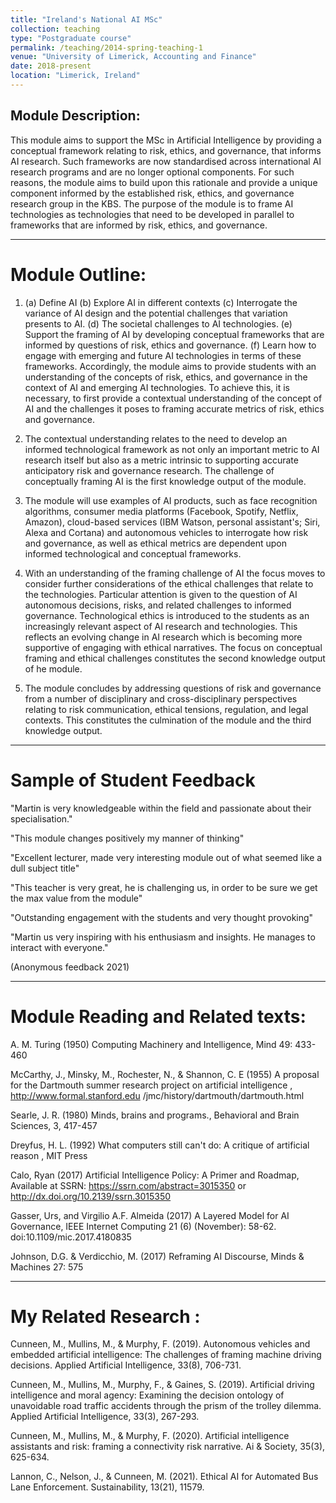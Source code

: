 ```yaml
---
title: "Ireland's National AI MSc"
collection: teaching
type: "Postgraduate course"
permalink: /teaching/2014-spring-teaching-1
venue: "University of Limerick, Accounting and Finance"
date: 2018-present
location: "Limerick, Ireland"
---
```


Module Description:
---

This module aims to support the MSc in Artificial Intelligence by providing a conceptual framework relating to risk, ethics, and governance, that informs AI research. Such frameworks are now standardised across international AI research programs and are no longer optional components. For such reasons, the module aims to build upon this rationale and provide a unique component informed by the established risk, ethics, and governance research group in the KBS. The purpose of the module is to frame AI technologies as technologies that need to be developed in parallel to frameworks that are informed by risk, ethics, and governance.

---
Module Outline:
=====

1. (a) Define AI (b) Explore AI in different contexts (c) Interrogate the variance of AI design and the potential challenges that variation presents to AI. (d) The societal challenges to AI technologies. (e) Support the framing of AI by developing conceptual frameworks that are informed by questions of  risk, ethics and governance. (f) Learn how to engage with emerging and future AI technologies in terms of these frameworks. Accordingly, the module aims to provide students with an understanding of the concepts of risk, ethics, and governance in the context of AI and emerging AI technologies. To achieve this, it is necessary, to first provide a contextual understanding of the concept of AI and the challenges it poses to framing accurate metrics of risk, ethics and governance.

2. The contextual understanding relates to the need to develop an informed technological framework as not only an important metric to AI research itself but also as a metric intrinsic to supporting accurate anticipatory risk and governance research. The challenge of conceptually framing AI is the first knowledge output of the module.

3. The module will use examples of AI products, such as face recognition algorithms, consumer media platforms (Facebook, Spotify, Netflix, Amazon), cloud-based services (IBM Watson, personal assistant's; Siri, Alexa and Cortana) and autonomous vehicles to interrogate how risk and governance, as well as ethical metrics are dependent upon informed technological and conceptual frameworks. 

4. With an understanding of the framing challenge of AI the focus moves to consider further considerations of the ethical challenges that relate to the technologies. Particular attention is given to the question of AI autonomous decisions, risks, and related challenges to informed governance. Technological ethics is introduced to the students as an increasingly relevant aspect of AI research and technologies. This reflects an evolving change in AI research which is becoming more supportive of engaging with ethical narratives. The focus on conceptual framing and ethical challenges constitutes the second knowledge output of he module.

5. The module concludes by addressing questions of risk and governance from a number of disciplinary and cross-disciplinary perspectives relating to risk communication, ethical tensions, regulation, and legal contexts. This constitutes the culmination of the module and the third knowledge output.

---
Sample of Student Feedback
=====
"Martin is very knowledgeable within the field and passionate about their specialisation."

"This module changes positively my manner of thinking"

"Excellent lecturer, made very interesting module out of what seemed like a dull subject title"

"This teacher is very great, he is challenging us, in order to be sure we get the max value from the module"

"Outstanding engagement with the students and very thought provoking"

"Martin us very inspiring with his enthusiasm and insights. He manages to interact with everyone."

(Anonymous feedback 2021)

---
Module Reading and Related texts:
=====
A. M. Turing (1950) Computing Machinery and Intelligence, Mind 49: 433-460

McCarthy, J., Minsky, M., Rochester, N., & Shannon, C. E (1955) A proposal for the Dartmouth summer research project on artificial intelligence , http://www.formal.stanford.edu /jmc/history/dartmouth/dartmouth.html

Searle, J. R. (1980) Minds, brains and programs., Behavioral and Brain Sciences, 3, 417-457

Dreyfus, H. L. (1992) What computers still can't do: A critique of artificial reason , MIT Press

Calo, Ryan (2017) Artificial Intelligence Policy: A Primer and Roadmap, Available at SSRN: https://ssrn.com/abstract=3015350 or http://dx.doi.org/10.2139/ssrn.3015350

Gasser, Urs, and Virgilio A.F. Almeida (2017) A Layered Model for AI Governance, IEEE Internet Computing 21 (6) (November): 58-62. doi:10.1109/mic.2017.4180835

Johnson, D.G. & Verdicchio, M. (2017) Reframing AI Discourse, Minds & Machines 27: 575

---
My Related Research :
=====
Cunneen, M., Mullins, M., & Murphy, F. (2019). Autonomous vehicles and embedded artificial intelligence: The challenges of framing machine driving decisions. Applied Artificial Intelligence, 33(8), 706-731.

Cunneen, M., Mullins, M., Murphy, F., & Gaines, S. (2019). Artificial driving intelligence and moral agency: Examining the decision ontology of unavoidable road traffic accidents through the prism of the trolley dilemma. Applied Artificial Intelligence, 33(3), 267-293.

Cunneen, M., Mullins, M., & Murphy, F. (2020). Artificial intelligence assistants and risk: framing a connectivity risk narrative. Ai & Society, 35(3), 625-634.

Lannon, C., Nelson, J., & Cunneen, M. (2021). Ethical AI for Automated Bus Lane Enforcement. Sustainability, 13(21), 11579.
